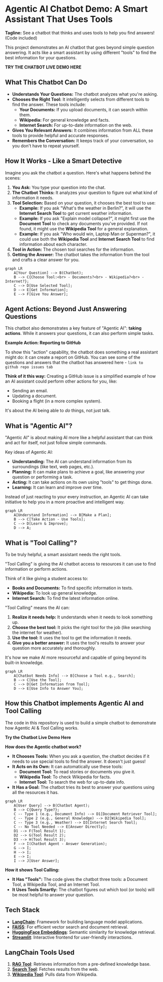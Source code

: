 # Agentic AI Chatbot Demo: A Smart Assistant That Uses Tools

**Tagline:** See a chatbot that thinks and uses tools to help you find answers! (Code included)

This project demonstrates an AI chatbot that goes beyond simple question answering. It acts like a smart assistant by using different "tools" to find the best information for your questions.

**TRY THE CHATBOT LIVE DEMO HERE**

## What This Chatbot Can Do

- **Understands Your Questions:** The chatbot analyzes what you're asking.
- **Chooses the Right Tool:** It intelligently selects from different tools to find the answer. These tools include:
  - **Your Documents:** If you upload documents, it can search within them.
  - **Wikipedia:** For general knowledge and facts.
  - **Internet Search:** For up-to-date information on the web.
- **Gives You Relevant Answers:** It combines information from ALL these tools to provide helpful and accurate responses.
- **Remembers the Conversation:** It keeps track of your conversation, so you don't have to repeat yourself.

## How It Works - Like a Smart Detective

Imagine you ask the chatbot a question. Here's what happens behind the scenes:

1.  **You Ask:** You type your question into the chat.
2.  **The Chatbot Thinks:** It analyzes your question to figure out what kind of information it needs.
3.  **Tool Selection:** Based on your question, it chooses the best tool to use:
    - **Example:** If you ask "What's the weather in Berlin?", it will use the **Internet Search Tool** to get current weather information.
    - **Example:** If you ask "Explain model collapse?", it might first use the **Document Tool** to check any documents you've provided. If not found, it might use the **Wikipedia Tool** for a general explanation.
    - **Example:** If you ask "Who would win, Laptop Man or Superman?", it could use both the **Wikipedia Tool** and **Internet Search Tool** to find information about each character.
4.  **Tool in Action:** The chosen tool searches for the information.
5.  **Getting the Answer:** The chatbot takes the information from the tool and crafts a clear answer for you.

```mermaid
graph LR
    A[Your Question] --> B(Chatbot);
    B --> C{Choose Tool:<br> - Documents?<br> - Wikipedia?<br> - Internet?};
    C --> D[Use Selected Tool];
    D --> E[Get Information];
    E --> F[Give You Answer];
```

## Agent Actions: Beyond Just Answering Questions

This chatbot also demonstrates a key feature of "Agentic AI": **taking actions**. While it answers your questions, it can also perform simple tasks.

**Example Action: Reporting to GitHub**

To show this "action" capability, the chatbot does something a real assistant might do: it can create a report on GitHub. You can see some of the questions and answers that the chatbot has answered here - `link to github repo issues tab`

**Think of it this way:** Creating a GitHub issue is a simplified example of how an AI assistant could perform other actions for you, like:

- Sending an email.
- Updating a document.
- Booking a flight (in a more complex system).

It's about the AI being able to _do_ things, not just talk.

## What is "Agentic AI"?

"Agentic AI" is about making AI more like a helpful assistant that can think and act for itself, not just follow simple commands.

Key ideas of Agentic AI:

- **Understanding:** The AI can understand information from its surroundings (like text, web pages, etc.).
- **Planning:** It can make plans to achieve a goal, like answering your question or performing a task.
- **Acting:** It can take actions on its own using "tools" to get things done.
- **Learning:** It can learn and improve over time.

Instead of just reacting to your every instruction, an Agentic AI can take initiative to help you in a more proactive and intelligent way.

```mermaid
graph LR
    A[Understand Information] --> B[Make a Plan];
    B --> C[Take Action - Use Tools];
    C --> D[Learn & Improve];
    D --> A;
```

## What is "Tool Calling"?

To be truly helpful, a smart assistant needs the right tools.

"Tool Calling" is giving the AI chatbot access to resources it can use to find information or perform actions.

Think of it like giving a student access to:

- **Books and Documents:** To find specific information in texts.
- **Wikipedia:** To look up general knowledge.
- **Internet Search:** To find the latest information online.

"Tool Calling" means the AI can:

1.  **Realize it needs help:** It understands when it needs to look something up.
2.  **Choose the best tool:** It picks the right tool for the job (like searching the internet for weather).
3.  **Use the tool:** It uses the tool to get the information it needs.
4.  **Give you a better answer:** It uses the tool's results to answer your question more accurately and thoroughly.

It's how we make AI more resourceful and capable of going beyond its built-in knowledge.

```mermaid
graph LR
    A[Chatbot Needs Info] --> B[Choose a Tool e.g., Search];
    B --> C[Use the Tool];
    C --> D[Get Information from Tool];
    D --> E[Use Info to Answer You];
```

## How this Chatbot implements Agentic AI and Tool Calling

The code in this repository is used to build a simple chatbot to demonstrate how Agentic AI & Tool Calling works.

**Try the Chatbot Live Demo Here**

**How does the Agentic chatbot work?**

- **It Chooses Tools:** When you ask a question, the chatbot decides if it needs to use special tools to find the answer. It doesn't just guess!
- **It Acts on its Own:** It can automatically use these tools:
  - **Document Tool:** To read stories or documents you give it.
  - **Wikipedia Tool:** To check Wikipedia for facts.
  - **Internet Tool:** To search the web for up-to-date info.
- **It Has a Goal:** The chatbot tries its best to answer your questions using all the resources it has.

```mermaid
graph LR
    A[User Query] --> B(Chatbot Agent);
    B --> C{Query Type?};
    C -- Type 1 (e.g., Document Info) --> D1[Document Retriever Tool];
    C -- Type 2 (e.g., General Knowledge) --> D2[Wikipedia Tool];
    C -- Type 3 (e.g., Weather) --> D3[Internet Search Tool];
    C -- No Tool Needed --> E[Answer Directly];
    D1 --> F(Tool Result 1);
    D2 --> G(Tool Result 2);
    D3 --> H(Tool Result 3);
    F --> I(Chatbot Agent - Answer Generation);
    G --> I;
    H --> I;
    E --> I;
    I --> J[User Answer];
```

**How it shows Tool Calling:**

- **It Has "Tools":** The code gives the chatbot three tools: a Document Tool, a Wikipedia Tool, and an Internet Tool.
- **It Uses Tools Smartly:** The chatbot figures out which tool (or tools) will be most helpful to answer your question.

## Tech Stack

- **[LangChain](https://langchain.com/)**: Framework for building language model applications.
- **[FAISS](https://github.com/facebookresearch/faiss)**: For efficient vector search and document retrieval.
- **[HuggingFace Embeddings](https://huggingface.co/sentence-transformers)**: Semantic similarity for knowledge retrieval.
- **[Streamlit](https://streamlit.io)**: Interactive frontend for user-friendly interactions.

## LangChain Tools Used

1. **[RAG Tool](https://python.langchain.com/docs/tutorials/rag/)**: Retrieves information from a pre-defined knowledge base.
2. **[Search Tool](https://python.langchain.com/docs/integrations/tools/tavily_search/)**: Fetches results from the web.
3. **[Wikipedia Tool](https://python.langchain.com/docs/integrations/tools/wikipedia/)**: Pulls data from Wikipedia.
